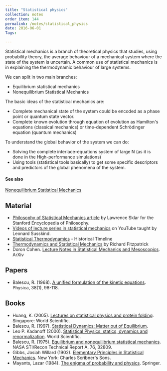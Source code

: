 ```yaml
---
title: "Statistical physics"
collection: notes
order_item: 144
permalink: /notes/statistical_physics
date: 2016-06-01
Tags:

---
```


Statistical mechanics is a branch of theoretical physics that studies, using probability theory, the average behaviour of a mechanical system where the state of the system is uncertain. A common use of statistical mechanics is in explaining the thermodynamic behaviour of large systems.

We can split in two main branches:
* Equilibrium statistical mechanics
* Nonequilibrium Statistical Mechanics

The basic ideas of the statistical mechanics are:
* Complete mechanical state of the system could be encoded as a phase point or quantum state vector.
* Complete known evolution through equation of evolution as Hamilton's equations (classical mechanics) or time-dependent Schrödinger equation (quantum mechanics)

To understand the global behavior of the system we can do:
* Solving the complete interlace-equations system of large N (as it is done in the High-performance simulations)
* Using tools (statistical tools basically) to get some specific descriptors and predictors of the global phenomena of the system.


#### See also
[Nonequilibrium Statistical Mechanics](/notes/nonequilibrium_statistical_mechanics)


## Material
* [Philosophy of Statistical Mechanics article](http://plato.stanford.edu/entries/statphys-statmech/) by Lawrence Sklar for the Stanford Encyclopedia of Philosophy.
* [Videos of lecture series in statistical mechanics](https://www.youtube.com/watch?v=H1Zbp6__uNw&list=PLB72416C707D85AB0&index=1) on YouTube taught by Leonard Susskind.
* [Statistical Thermodynamics](http://history.hyperjeff.net/statmech.html) - Historical Timeline
* [Thermodynamics and Statistical Mechanics](http://farside.ph.utexas.edu/teaching/sm1/statmech.pdf) by Richard Fitzpatrick
* Doron Cohen. [Lecture Notes in Statistical Mechanics and Mesoscopics](http://arxiv.org/abs/1107.0568). ArXiv


## Papers
* Balescu, R. (1968). [A unified formulation of the kinetic equations](http://www.sciencedirect.com/science/article/pii/0031891468900645). Physica, 38(1), 98-118.


## Books
* Huang, K. (2005). [Lectures on statistical physics and protein folding](https://www.goodreads.com/book/show/276787.Lectures_on_Statistical_Physics_and_Protein_Folding). Singapore: World Scientific.
* Balescu, R. (1997). [Statistical Dynamics: Matter out of Equilibrium](https://www.goodreads.com/book/show/6347852-statistical-dynamics).
* Leo P. Kadanoff (2000). [Statistical Physics: statics, dynamics and renormalization](https://www.goodreads.com/book/show/1739247.Statistical_Physics). World Scientific.
* Balescu, R. (1975). [Equilibrium and nonequilibrium statistical mechanics](https://www.goodreads.com/book/show/4731206-equilibrium-and-nonequilibrium-statistical-mechanics). NASA STI/Recon Technical Report A, 76, 32809.
* Gibbs, Josiah Willard (1902). [Elementary Principles in Statistical Mechanics](https://www.goodreads.com/book/show/5011506-elementary-principles-in-statistical-mechanics). New York: Charles Scribner's Sons.
* Mayants, Lazar (1984). [The enigma of probability and physics](https://www.goodreads.com/book/show/18574977-the-enigma-of-probability-and-physics). Springer.


